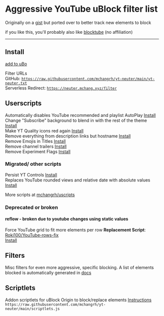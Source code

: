 # Aggressive YouTube uBlock filter list

Originally on a [gist](https://gist.github.com/mchangrh/a51e72bb36a492bfda37a6a9fa537f22) but ported over to better track new elements to block

if you like this, you'll probably also like [blocktube](https://github.com/amitbl/blocktube) (no affiliation)

-----

## Install

[add to uBo](https://subscribe.adblockplus.org/?location=https://neuter.mchang.xyz/filter&title=YouTube%20Neuter)  

Filter URLs  
GitHub: [`https://raw.githubusercontent.com/mchangrh/yt-neuter/main/yt-neuter.txt`](https://raw.githubusercontent.com/mchangrh/yt-neuter/main/yt-neuter.txt)  
Serverless Redirect: [`https://neuter.mchang.xyz/filter`](https://neuter.mchang.xyz/filter)

## Userscripts
Automatically disables YouTube recommended and playlist AutoPlay [Install](https://neuter.mchang.xyz/script/yt-no-autoplay.user.js)  
Change "Subscribe" background to blend in with the rest of the theme [Install](https://neuter.mchang.xyz/script/mute-subscribe.user.js)  
Make YT Quality icons red again [Install](https://neuter.mchang.xyz/script/old-red-quality.user.js)  
Remove everything from description links but hostname [Install](https://neuter.mchang.xyz/script/no-link-path)  
Remove Emojis in Titles [Install](https://neuter.mchang.xyz/script/no-emoji)  
Remove channel trailers [Install](https://neuter.mchang.xyz/script/no-trailer)  
Remove Experiment Flags [Install](https://neuter.mchang.xyz/script/flag-remover)  

### Migrated/ other scripts
Persist YT Controls [Install](https://uscript.mchang.xyz/yt/yt-persist-ctrl.user.js)  
Replaces YouTube rounded views and relative date with absolute values [Install](https://uscript.mchang.xyz/yt/yt-absview-date.user.js)  

More scripts at [mchangrh/uscripts](https://github.com/mchangrh/uscripts/tree/main/yt)
### Deprecated or broken

#### reflow - broken due to youtube changes using static values
Force YouTube grid to fit more elements per row 
**Replacement Script**: [Roki100/YouTube-rows-fix](https://github.com/Roki100/YouTube-rows-fix)  
[Install](https://neuter.mchang.xyz/script/reflow.user.js)  

## Filters
Misc filters for even more aggressive, specific blocking. A list of elements blocked is automatically generated in [docs](./docs)

## Scriptlets
Addon scriptlets for uBlock Origin to block/replace elements 
[Instructions](https://github.com/gorhill/uBlock/wiki/Advanced-settings#userresourceslocation)  
`https://raw.githubusercontent.com/mchangrh/yt-neuter/main/scriptlets.js`